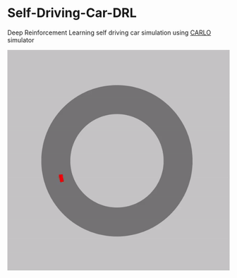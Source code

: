 # Self-Driving-Car-DRL
 Deep Reinforcement Learning self driving car simulation using  [CARLO](https://github.com/Stanford-ILIAD/CARLO) simulator
 
 ![Circular map - Animated gif demo](docs/sdc_drl.gif)
